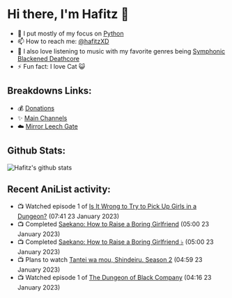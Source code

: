# Hi there, I'm Hafitz 👋
- 🐍 I put mostly of my focus on [Python](https://python.org)
- 📫 How to reach me: [@hafitzXD](https://t.me/hafitzXD)
- 🎵 I also love listening to music with my favorite genres being [Symphonic Blackened Deathcore](https://youtu.be/qyYmS_iBcy4)
- ⚡ Fun fact: I love Cat 😺

## Breakdowns Links:
- 💰 [Donations](https://t.me/TheBreakdowns/2)
- ✨ [Main Channels](https://t.me/TheBreakdowns)
- ☁️ [Mirror Leech Gate](https://t.me/BreakdownsGate)

## Github Stats:
![Hafitz's github stats](https://github-readme-stats.vercel.app/api?username=breakdowns&show_icons=true&count_private=true&bg_color=00000000&text_color=777)

## Recent AniList activity:
<!-- ANILIST_ACTIVITY:start -->

-   📺 Watched episode 1 of [Is It Wrong to Try to Pick Up Girls in a Dungeon?](https://anilist.co/anime/20920) (07:41 23 January 2023)
-   📺 Completed [Saekano: How to Raise a Boring Girlfriend](https://anilist.co/anime/20657) (05:00 23 January 2023)
-   📺 Completed [Saekano: How to Raise a Boring Girlfriend ♭](https://anilist.co/anime/21180) (05:00 23 January 2023)
-   📺 Plans to watch [Tantei wa mou, Shindeiru. Season 2](https://anilist.co/anime/152677) (04:59 23 January 2023)
-   📺 Watched episode 1 of [The Dungeon of Black Company](https://anilist.co/anime/120608) (04:16 23 January 2023)

<!-- ANILIST_ACTIVITY:end -->
